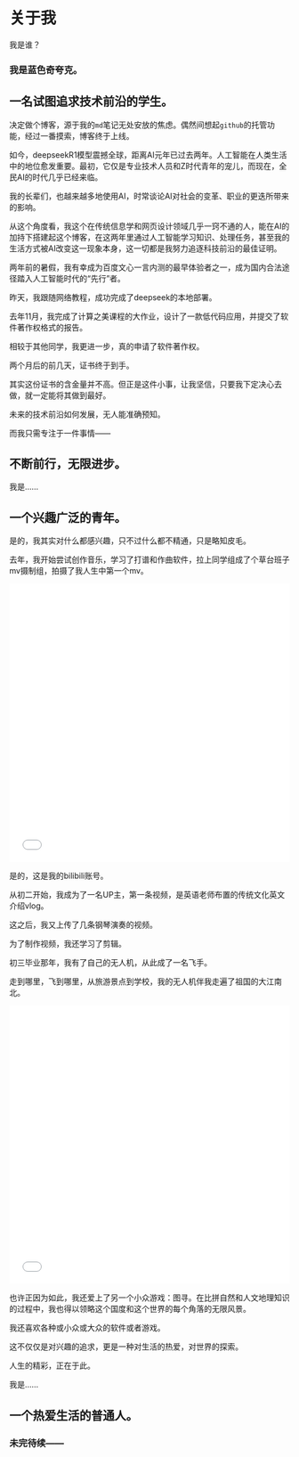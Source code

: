 ﻿# 关于我

 
  <p>我是谁？</p>

  ### 我是蓝色奇夸克。

## 一名试图追求技术前沿的学生。
决定做个博客，源于我的`md`笔记无处安放的焦虑。偶然间想起`github`的托管功能，经过一番摸索，博客终于上线。

如今，deepseekR1模型震撼全球，距离AI元年已过去两年。人工智能在人类生活中的地位愈发重要。最初，它仅是专业技术人员和Z时代青年的宠儿，而现在，全民AI的时代几乎已经来临。

我的长辈们，也越来越多地使用AI，时常谈论AI对社会的变革、职业的更迭所带来的影响。

从这个角度看，我这个在传统信息学和网页设计领域几乎一窍不通的人，能在AI的加持下搭建起这个博客，在这两年里通过人工智能学习知识、处理任务，甚至我的生活方式被AI改变这一现象本身，这一切都是我努力追逐科技前沿的最佳证明。

两年前的暑假，我有幸成为百度文心一言内测的最早体验者之一，成为国内合法途径踏入人工智能时代的“先行”者。

昨天，我跟随网络教程，成功完成了deepseek的本地部署。

去年11月，我完成了计算之美课程的大作业，设计了一款低代码应用，并提交了软件著作权格式的报告。

相较于其他同学，我更进一步，真的申请了软件著作权。

两个月后的前几天，证书终于到手。

其实这份证书的含金量并不高。但正是这件小事，让我坚信，只要我下定决心去做，就一定能将其做到最好。

未来的技术前沿如何发展，无人能准确预知。

而我只需专注于一件事情——

## 不断前行，无限进步。


我是……
## 一个兴趣广泛的青年。

是的，我其实对什么都感兴趣，只不过什么都不精通，只是略知皮毛。

去年，我开始尝试创作音乐，学习了打谱和作曲软件，拉上同学组成了个草台班子mv摄制组，拍摄了我人生中第一个mv。

 <iframe src="//player.bilibili.com/player.html?isOutside=true&aid=1450567342&bvid=BV1Kv421y7Ri&cid=25618680786&p=1" 
        scrolling="no" 
        border="0" 
        frameborder="no" 
        framespacing="0" 
        allowfullscreen="true" 
        style="width:100%; height:500px;"> </iframe>

是的，这是我的bilibili账号。

从初二开始，我成为了一名UP主，第一条视频，是英语老师布置的传统文化英文介绍vlog。

这之后，我又上传了几条钢琴演奏的视频。

为了制作视频，我还学习了剪辑。

初三毕业那年，我有了自己的无人机，从此成了一名飞手。

走到哪里，飞到哪里，从旅游景点到学校，我的无人机伴我走遍了祖国的大江南北。

<iframe src="//player.bilibili.com/player.html?isOutside=true&aid=113571837123028&bvid=BV1eezpY4EPi&cid=27110803630&p=1" 
        scrolling="no" 
        border="0" 
        frameborder="no" 
        framespacing="0" 
        allowfullscreen="true" 
        style="width:100%; height:500px;"> </iframe>

也许正因为如此，我还爱上了另一个小众游戏：图寻。在比拼自然和人文地理知识的过程中，我也得以领略这个国度和这个世界的每个角落的无限风景。

我还喜欢各种或小众或大众的软件或者游戏。

这不仅仅是对兴趣的追求，更是一种对生活的热爱，对世界的探索。

人生的精彩，正在于此。

我是……


## 一个热爱生活的普通人。


### 未完待续——
